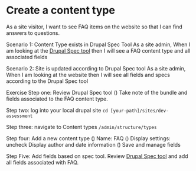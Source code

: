 # Create a content type

As a site visitor, I want to see FAQ items on the website so that I can find answers to questions. 

Scenario 1: Content Type exists in Drupal Spec Tool 
 As a site admin,
 When I am looking at the [Drupal Spec tool](https://docs.google.com/spreadsheets/d/18nolqFkp1dY_fGm4YGjmHzrktu3blMyDRnyH-iL5mU8/edit#gid=858986005) 
 then I will see a FAQ content type and all associated fields
 
Scenario 2: Site is updated according to Drupal Spec tool
 As a site admin,
 When I am looking at the website 
 then I will see all fields and specs according to the Drupal Spec tool
 
Exercise 
Step one: Review Drupal Spec tool 
() Take note of the bundle and fields associated to the FAQ content type.
  
Step two: log into your local drupal site
`cd [your-path]/sites/dev-assessment`

Step three: navigate to Content types
`/admin/structure/types`

Step four: Add a new content type
() Name: FAQ
() Display settings: uncheck Display author and date information
() Save and manage fields 

Step Five: Add fields based on spec tool. 
Review [Drupal Spec tool](https://docs.google.com/spreadsheets/d/18nolqFkp1dY_fGm4YGjmHzrktu3blMyDRnyH-iL5mU8/edit#gid=858986005) and add all fields associated with FAQ.
